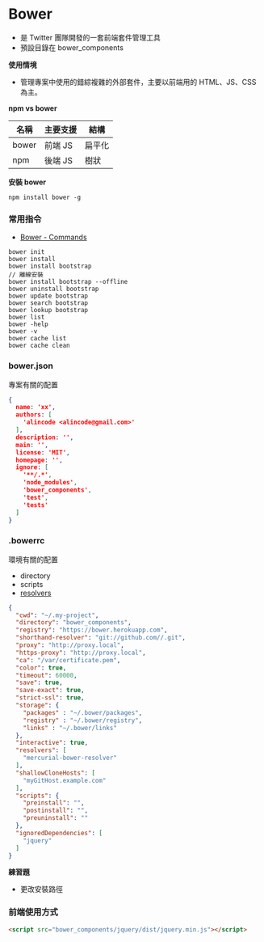 # Bower

* 是 Twitter 團隊開發的一套前端套件管理工具
* 預設目錄在 bower_components

<!-- bowerbrid -->

**使用情境**

* 管理專案中使用的錯綜複雜的外部套件，主要以前端用的 HTML、JS、CSS 為主。

**npm vs bower**

| 名稱   | 主要支援  | 結構 |
| ----- | -------- | ------ |
| bower | 前端 JS | 扁平化 |
| npm   | 後端 JS | 樹狀   |

**安裝 bower**

```
npm install bower -g
```

### 常用指令

* [Bower - Commands](https://bower.io/docs/api/)

```
bower init
bower install
bower install bootstrap
// 離線安裝
bower install bootstrap --offline
bower uninstall bootstrap
bower update bootstrap
bower search bootstrap
bower lookup bootstrap
bower list
bower -help
bower -v
bower cache list
bower cache clean
```

### bower.json

專案有關的配置

```json
{
  name: 'xx',
  authors: [
    'alincode <alincode@gmail.com>'
  ],
  description: '',
  main: '',
  license: 'MIT',
  homepage: '',
  ignore: [
    '**/.*',
    'node_modules',
    'bower_components',
    'test',
    'tests'
  ]
}
```

### .bowerrc

環境有關的配置

* directory
* scripts
* [resolvers](https://bower.io/docs/pluggable-resolvers/)

```json
{
  "cwd": "~/.my-project",
  "directory": "bower_components",
  "registry": "https://bower.herokuapp.com",
  "shorthand-resolver": "git://github.com//.git",
  "proxy": "http://proxy.local",
  "https-proxy": "http://proxy.local",
  "ca": "/var/certificate.pem",
  "color": true,
  "timeout": 60000,
  "save": true,
  "save-exact": true,
  "strict-ssl": true,
  "storage": {
    "packages" : "~/.bower/packages",
    "registry" : "~/.bower/registry",
    "links" : "~/.bower/links"
  },
  "interactive": true,
  "resolvers": [
    "mercurial-bower-resolver"
  ],
  "shallowCloneHosts": [
    "myGitHost.example.com"
  ],
  "scripts": {
    "preinstall": "",
    "postinstall": "",
    "preuninstall": ""
  },
  "ignoredDependencies": [
    "jquery"
  ]
}
```

**練習題**

* 更改安裝路徑

### 前端使用方式

```html
<script src="bower_components/jquery/dist/jquery.min.js"></script>
```
